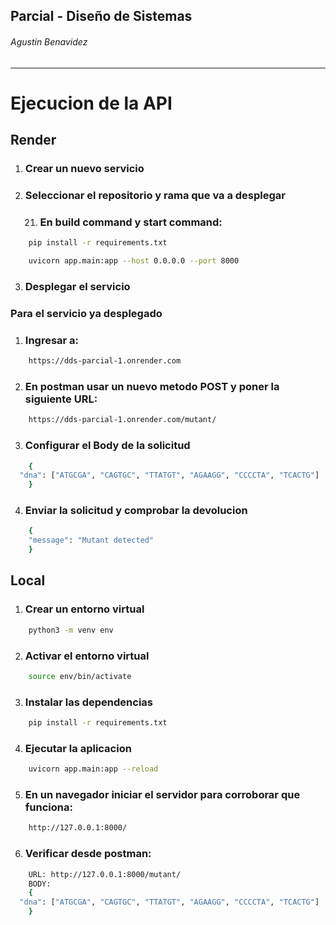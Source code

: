 ## Parcial - Diseño de Sistemas   
###### Agustin Benavidez
------------
# Ejecucion de la API

## Render
1) ### Crear un nuevo servicio

2) ### Seleccionar el repositorio y rama que va a desplegar 

   21) ### En build command y start command:
```bash
    pip install -r requirements.txt 
``` 
```bash
    uvicorn app.main:app --host 0.0.0.0 --port 8000
``` 
3) ### Desplegar el servicio

### Para el servicio ya desplegado

1) ### Ingresar a:
```bash
    https://dds-parcial-1.onrender.com
``` 
2) ### En postman usar un nuevo metodo POST y poner la siguiente URL:
```bash
    https://dds-parcial-1.onrender.com/mutant/
``` 
3) ### Configurar el Body de la solicitud 
```bash
    {
  "dna": ["ATGCGA", "CAGTGC", "TTATGT", "AGAAGG", "CCCCTA", "TCACTG"]
    }
``` 
4) ### Enviar la solicitud y comprobar la devolucion
```bash
    {
    "message": "Mutant detected"
    }
``` 

## Local
1) ### Crear un entorno virtual
```bash
    python3 -m venv env
``` 
2) ### Activar el entorno virtual
```bash
    source env/bin/activate
``` 
3) ### Instalar las dependencias
```bash
    pip install -r requirements.txt
``` 
4) ### Ejecutar la aplicacion
```bash
    uvicorn app.main:app --reload
``` 
5) ### En un navegador iniciar el servidor para corroborar que funciona:
```bash
    http://127.0.0.1:8000/
``` 
6) ### Verificar desde postman:
```bash
    URL: http://127.0.0.1:8000/mutant/
    BODY: 
    {
  "dna": ["ATGCGA", "CAGTGC", "TTATGT", "AGAAGG", "CCCCTA", "TCACTG"]
    }
``` 